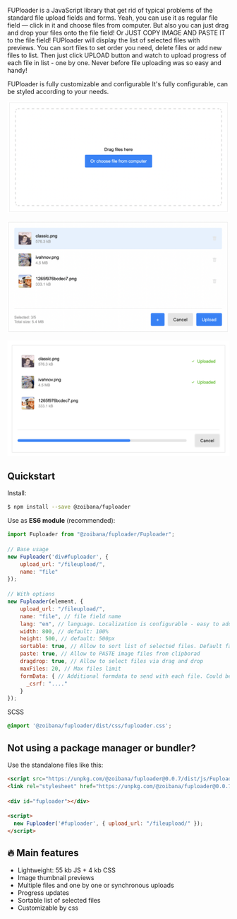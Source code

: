 FUPloader is a JavaScript library that get rid of typical problems of the standard file upload fields and forms.
Yeah, you can use it as regular file field — click in it and choose files from computer.
But also you can just drag and drop your files onto the file field! Or JUST COPY IMAGE AND PASTE IT to the file field! 
FUPloader will display the list of selected files with previews. You can sort files to set order you need, delete files or add new files to list. 
Then just click UPLOAD button and watch to upload progress of each file in list - one by one. Never before file uploading was so easy and handy!

FUPloader is fully customizable and configurable
It's fully configurable, can be styled according to your needs.

![FUPloader screenshot](https://github.com/zoibana/fuploader/blob/master/source/img/init.png?raw=true)

![FUPloader screenshot](https://github.com/zoibana/fuploader/blob/master/source/img/preview.png?raw=true)

![FUPloader uploading screenshot](https://github.com/zoibana/fuploader/blob/master/source/img/uploading.png?raw=true)

## Quickstart

Install:

```bash
$ npm install --save @zoibana/fuploader
```

Use as **ES6 module** (recommended):

```js
import Fuploader from "@zoibana/fuploader/Fuploader";

// Base usage
new Fuploader('div#fuploader', {
    upload_url: "/fileupload/",
    name: "file"
});

// With options
new Fuploader(element, {
    upload_url: "/fileupload/", 
    name: "file", // file field name
    lang: "en", // language. Localization is configurable - easy to add new translations
    width: 800, // default: 100%
    height: 500, // default: 500px
    sortable: true, // Allow to sort list of selected files. Default false
    paste: true, // Allow to PASTE image files from clipborad
    dragdrop: true, // Allow to select files via drag and drop
    maxFiles: 20, // Max files limit
    formData: { // Additional formdata to send with each file. Could be a closure that returns object
      _csrf: "...."
    }
});
```

SCSS
```scss
@import '@zoibana/fuploader/dist/css/fuploader.css';
```

## Not using a package manager or bundler?

Use the standalone files like this:

```html
<script src="https://unpkg.com/@zoibana/fuploader@0.0.7/dist/js/Fuploader.js"></script>
<link rel="stylesheet" href="https://unpkg.com/@zoibana/fuploader@0.0.7/dist/css/fuploader.css" type="text/css"/>

<div id="fuploader"></div>

<script>
  new Fuploader('#fuploader', { upload_url: "/fileupload/" });
</script>
```

## 🔥 Main features

- Lightweight: 55 kb JS + 4 kb CSS 
- Image thumbnail previews
- Multiple files and one by one or synchronous uploads
- Progress updates
- Sortable list of selected files
- Customizable by css